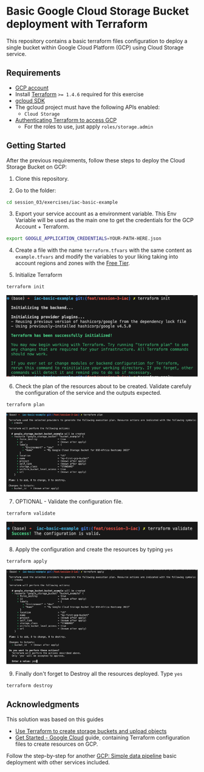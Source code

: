 # Basic Google Cloud Storage Bucket deployment with Terraform

This repository contains a basic terraform files configuration to deploy a single bucket within Google Cloud Platform (GCP) using Cloud Storage service.

## Requirements

- [GCP account](https://console.cloud.google.com/) 
- Install [Terraform](https://developer.hashicorp.com/terraform/tutorials/aws-get-started/install-cli) `>= 1.4.6` required for this exercise
- [gcloud SDK](https://cloud.google.com/sdk/docs/install-sdk)
- The gcloud project must have the following APIs enabled:
   * `Cloud Storage`
- [Authenticating Terraform to access GCP](https://github.com/sassoftware/viya4-iac-gcp/blob/main/docs/user/TerraformGCPAuthentication.md#Terraform-project-variables-to-authenticate-with-GCP)
   *  For the roles to use, just apply `roles/storage.admin`

## Getting Started

After the previous requirements, follow these steps to deploy the Cloud Storage Bucket on GCP:

1. Clone this repository.

2. Go to the folder:
```bash
cd session_03/exercises/iac-basic-example
```

3. Export your service account as a environment variable. This Env Variable will be used as the main one to get the credentials for the GCP Account + Terraform.
```bash
export GOOGLE_APPLICATION_CREDENTIALS=YOUR-PATH-HERE.json
```

4. Create a file with the name `terraform.tfvars` with the same content as `example.tfvars` and modify the variables to your liking taking into account regions and zones with the [Free Tier](https://cloud.google.com/free).

5. Initialize Terraform
```bash
terraform init
```

![Terraform Init](./imgs/terraform_init.png "Terraform Init")


6. Check the plan of the resources about to be created. Validate carefuly the configuration of the service and the outputs expected.
```bash
terraform plan
```

![Terraform Plan](./imgs/terraform_plan.png "Terraform Plan")

7. OPTIONAL - Validate the configuration file.
```bash
terraform validate
```

![Terraform Validate](./imgs/terraform_validate.png "Terraform Validate")

8. Apply the configuration and create the resources by typing `yes`
```bash
terraform apply
```

![Terraform Apply](./imgs/terraform_apply.png "Terraform Apply")

9. Finally don't forget to Destroy all the resources deployed. Type `yes`
```bash
terraform destroy
```

## Acknowledgments
This solution was based on this guides

   - [Use Terraform to create storage buckets and upload objects](https://cloud.google.com/storage/docs/terraform-create-bucket-upload-object)
   - [Get Started - Google Cloud](https://learn.hashicorp.com/collections/terraform/gcp-get-started) guide, containing Terraform configuration files to create resources on GCP.
   
Follow the step-by-step for another [GCP: Simple data pipeline](https://protective-opossum-8c5.notion.site/GCP-Simple-data-pipeline-2c02ea8ae6c64cd88813276787a3f551) basic deployment with other services included.
